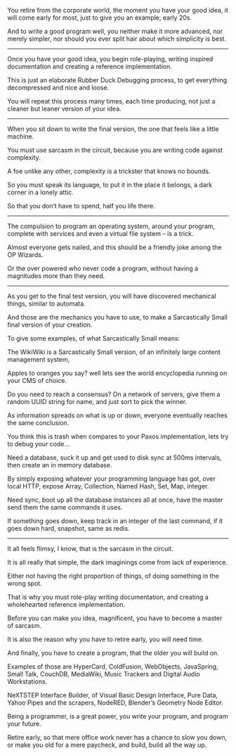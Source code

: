 You retire from the corporate world, the moment you have your good idea,
it will come early for most, just to give you an example, early 20s.

And to write a good program well, you neither make it more advanced,
nor merely simpler, nor should you ever split hair about which simplicity is best.

---

Once you have your good idea, you begin role-playing,
writing inspired documentation and creating a reference implementation.

This is just an elaborate Rubber Duck Debugging process,
to get everything decompressed and nice and loose.

You will repeat this process many times,
each time producing, not just a cleaner but leaner version of your idea.

---

When you sit down to write the final version,
the one that feels like a little machine.

You must use sarcasm in the circuit,
because you are writing code against complexity.

A foe unlike any other,
complexity is a trickster that knows no bounds.

So you must speak its language,
to put it in the place it belongs, a dark corner in a lonely attic.

So that you don’t have to spend,
half you life there.

---

The compulsion to program an operating system, around your program,
complete with services and even a virtual file system – is a trick.

Almost everyone gets nailed,
and this should be a friendly joke among the OP Wizards.

Or the over powered who never code a program,
without having a magnitudes more than they need.

---

As you get to the final test version,
you will have discovered mechanical things, similar to automata.

And those are the mechanics you have to use,
to make a Sarcastically Small final version of your creation.

To give some examples,
of what Sarcastically Small means:

The WikiWiki is a Sarcastically Small version,
of an infinitely large content management system,

Apples to oranges you say?
well lets see the world encyclopedia running on your CMS of choice.

Do you need to reach a consensus? On a network of servers,
give them a random UUID  string for name, and just sort to pick the winner.

As information spreads on what is up or down,
everyone eventually reaches the same conclusion.

You think this is trash when compares to your Paxos implementation,
lets try to debug your code…

Need a database, suck it up and get used to disk sync at 500ms intervals,
then create an in memory database.

By simply exposing whatever your programming language has got,
over local HTTP, expose Array, Collection, Named Hash, Set, Map, integer.

Need sync, boot up all the database instances all at once,
have the master send them the same commands it uses.

If something goes down, keep track in an integer of the last command,
if it goes down hard, snapshot, same as redis.

---

It all feels flimsy, I know,
that is the sarcasm in the circuit.

It is all really that simple,
the dark imaginings come from lack of experience.

Either not having the right proportion of things,
of doing something in the wrong spot.

That is why you must role-play writing documentation,
and creating a wholehearted reference implementation.

Before you can make you idea, magnificent,
you have to become a master of sarcasm.

It is also the reason why you have to retire early,
you will need time.

And finally, you have to create a program,
that the older you will build on.

Examples of those are HyperCard, ColdFusion, WebObjects, JavaSpring,
Small Talk, CouchDB, MediaWiki, Music Trackers and Digital Audio Workstations.

NeXTSTEP Interface Builder, of Visual Basic Design Interface,
Pure Data, Yahoo Pipes and the scrapers, NodeRED, Blender’s Geometry Node Editor.

Being a programmer, is a great power,
you write your program, and program your future.

Retire early, so that mere office work never has a chance to slow you down,
or make you old for a mere paycheck, and build, build all the way up.
